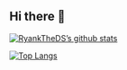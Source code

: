 ## Hi there 👋

[![RyankTheDS’s github stats](https://github-readme-stats.vercel.app/api?username=RyankTheDS)](https://github.com/RyankTheDS)

[![Top Langs](https://github-readme-stats.vercel.app/api/top-langs/?username=RyankTheDS&layout=compact)](https://github.com/RyankTheDS)


<!--
**RyankTheDS/RyankTheDS** is a ✨ _special_ ✨ repository because its `README.md` (this file) appears on your GitHub profile.

Here are some ideas to get you started:

- 🔭 I’m currently working on ...
- 🌱 I’m currently learning ...
- 👯 I’m looking to collaborate on ...
- 🤔 I’m looking for help with ...
- 💬 Ask me about ...
- 📫 How to reach me: ...
- 😄 Pronouns: ...
- ⚡ Fun fact: ...
-->
